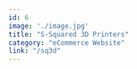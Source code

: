 ```yaml
---
id: 6
image: './image.jpg'
title: "S-Squared 3D Printers"
category: "eCommerce Website"
link: "/sq3d"
---
```

